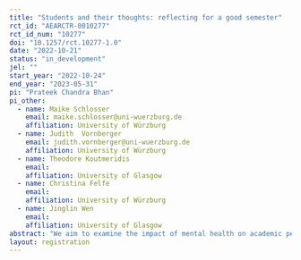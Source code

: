 ```yaml
---
title: "Students and their thoughts: reflecting for a good semester"
rct_id: "AEARCTR-0010277"
rct_id_num: "10277"
doi: "10.1257/rct.10277-1.0"
date: "2022-10-21"
status: "in_development"
jel: ""
start_year: "2022-10-24"
end_year: "2023-05-31"
pi: "Prateek Chandra Bhan"
pi_other:
  - name: Maike Schlosser
    email: maike.schlosser@uni-wuerzburg.de
    affiliation: University of Würzburg
  - name: Judith  Vornberger
    email: judith.vornberger@uni-wuerzburg.de
    affiliation: University of Würzburg
  - name: Theodore Koutmeridis
    email: 
    affiliation: University of Glasgow
  - name: Christina Felfe
    email: 
    affiliation: University of Würzburg
  - name: Jinglin Wen
    email: 
    affiliation: University of Glasgow
abstract: "We aim to examine the impact of mental health on academic performance and the role played by reflection and literacy intervention. In that attempt, primary data of students of an undergraduate course at the University of Würzburg will be collected during one academic semester. We contribute to the existing literature by measuring both the impact of our intervention on mental health and the effect of mental health on academic performance. The results will test whether a reflection and/or a potential literacy intervention in the classroom can significantly affect mental health."
layout: registration
---
```



